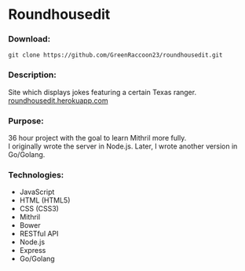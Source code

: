 # Roundhousedit

### Download:

    git clone https://github.com/GreenRaccoon23/roundhousedit.git

### Description:

Site which displays jokes featuring a certain Texas ranger.  
[roundhousedit.herokuapp.com](http://roundhousedit.herokuapp.com)  

### Purpose:

36 hour project with the goal to learn Mithril more fully.  
I originally wrote the server in Node.js. Later, I wrote another version in Go/Golang.  

### Technologies:

* JavaScript  
* HTML (HTML5)  
* CSS (CSS3)  
* Mithril  
* Bower  
* RESTful API  
* Node.js  
* Express  
* Go/Golang  
